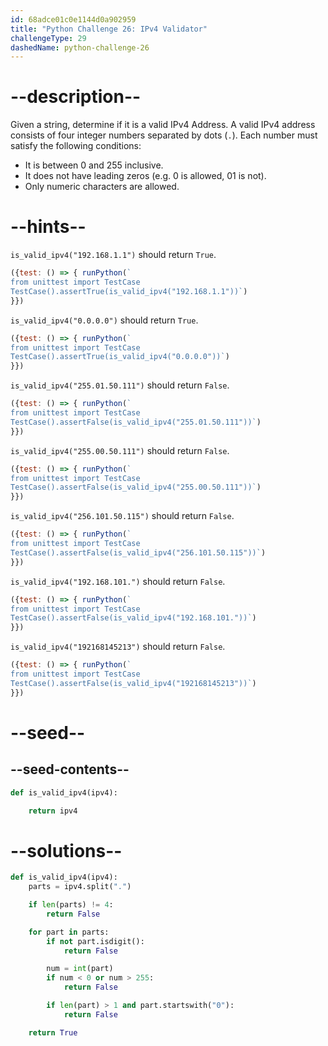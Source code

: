 ```yaml
---
id: 68adce01c0e1144d0a902959
title: "Python Challenge 26: IPv4 Validator"
challengeType: 29
dashedName: python-challenge-26
---
```


# --description--

Given a string, determine if it is a valid IPv4 Address. A valid IPv4 address consists of four integer numbers separated by dots (`.`). Each number must satisfy the following conditions:

- It is between 0 and 255 inclusive.
- It does not have leading zeros (e.g. 0 is allowed, 01 is not).
- Only numeric characters are allowed.

# --hints--

`is_valid_ipv4("192.168.1.1")` should return `True`.

```js
({test: () => { runPython(`
from unittest import TestCase
TestCase().assertTrue(is_valid_ipv4("192.168.1.1"))`)
}})
```

`is_valid_ipv4("0.0.0.0")` should return `True`.

```js
({test: () => { runPython(`
from unittest import TestCase
TestCase().assertTrue(is_valid_ipv4("0.0.0.0"))`)
}})
```

`is_valid_ipv4("255.01.50.111")` should return `False`.

```js
({test: () => { runPython(`
from unittest import TestCase
TestCase().assertFalse(is_valid_ipv4("255.01.50.111"))`)
}})
```

`is_valid_ipv4("255.00.50.111")` should return `False`.

```js
({test: () => { runPython(`
from unittest import TestCase
TestCase().assertFalse(is_valid_ipv4("255.00.50.111"))`)
}})
```

`is_valid_ipv4("256.101.50.115")` should return `False`.

```js
({test: () => { runPython(`
from unittest import TestCase
TestCase().assertFalse(is_valid_ipv4("256.101.50.115"))`)
}})
```

`is_valid_ipv4("192.168.101.")` should return `False`.

```js
({test: () => { runPython(`
from unittest import TestCase
TestCase().assertFalse(is_valid_ipv4("192.168.101."))`)
}})
```

`is_valid_ipv4("192168145213")` should return `False`.

```js
({test: () => { runPython(`
from unittest import TestCase
TestCase().assertFalse(is_valid_ipv4("192168145213"))`)
}})
```

# --seed--

## --seed-contents--

```py
def is_valid_ipv4(ipv4):

    return ipv4
```

# --solutions--

```py
def is_valid_ipv4(ipv4):
    parts = ipv4.split(".")    

    if len(parts) != 4:
        return False

    for part in parts:
        if not part.isdigit():
            return False

        num = int(part)
        if num < 0 or num > 255:
            return False

        if len(part) > 1 and part.startswith("0"):
            return False

    return True
```
